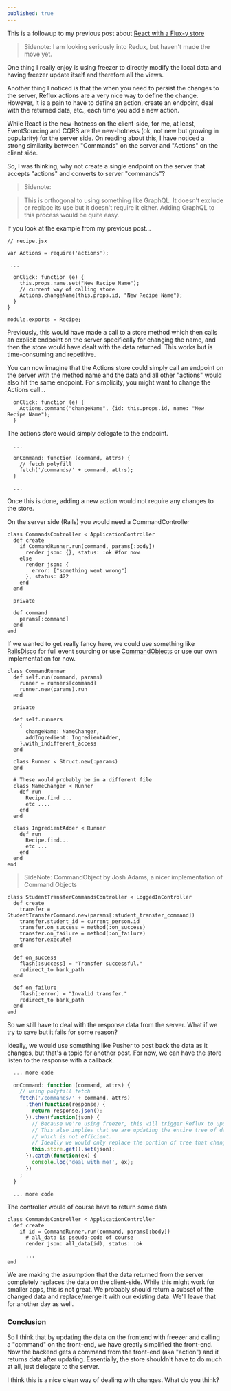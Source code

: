 ```yaml
---
published: true
---
```



This is a followup to my previous post about  [React with a Flux-y store](http://www.enricribas.com/fluxy/)

> Sidenote: I am looking seriously into Redux, but haven't made the move yet. 

One thing I really enjoy is using freezer to directly modify the local data and having freezer update itself and therefore all the views. 

Another thing I noticed is that the when you need to persist the changes to the server, Reflux actions are a very nice way to define the change. However, it is a pain to have to define an action, create an endpoint, deal with the returned data, etc., each time you add a new action.

While React is the new-hotness on the client-side, for me, at least, EventSourcing and CQRS are the new-hotness (ok, not new but growing in popularity) for the server side. On reading about this, I have noticed a strong similarity between "Commands" on the server and "Actions" on the client side.

So, I was thinking, why not create a single endpoint on the server that accepts "actions" and converts to server "commands"? 

> Sidenote: 

> This is orthogonal to using something like GraphQL. It doesn't exclude or replace its use but it doesn't require it either. Adding GraphQL to this process would be quite easy.

If you look at the example from my previous post...
```
// recipe.jsx

var Actions = require('actions');

 ...

  onClick: function (e) {
    this.props.name.set("New Recipe Name");
    // current way of calling store
    Actions.changeName(this.props.id, "New Recipe Name");
  }
}

module.exports = Recipe;
```

Previously, this would have made a call to a store method which then calls an explicit endpoint on the server specifically for changing the name, and then the store would have dealt with the data returned. This works but is time-consuming and repetitive.

You can now imagine that the Actions store could simply call an endpoint on the server with the method name and the data and all other "actions" would also hit the same endpoint. For simplicity, you might want to change the Actions call...

```
  onClick: function (e) {
    Actions.command("changeName", {id: this.props.id, name: "New Recipe Name");
  }

```

The actions store would simply delegate to the endpoint.
```
  ...

  onCommand: function (command, attrs) {
    // fetch polyfill
    fetch('/commands/' + command, attrs);
  }

  ...
```

Once this is done, adding a new action would not require any changes to the store. 

On the server side (Rails) you would need a CommandController

```
class CommandsController < ApplicationController
  def create
    if CommandRunner.run(command, params[:body])
      render json: {}, status: :ok #for now
    else
      render json: {
        error: ["something went wrong"]
      }, status: 422
    end
  end

  private

  def command
    params[:command]
  end
end
```

If we wanted to get really fancy here, we could use something like [RailsDisco](https://github.com/hicknhack-software/rails-disco) for full event sourcing or use [CommandObjects](http://knewter.github.io/rails-on-objects-presentation/#intro) or use our own implementation for now.

```
class CommandRunner
  def self.run(command, params)
    runner = runners[command]
    runner.new(params).run
  end

  private

  def self.runners
    {
      changeName: NameChanger,
      addIngredient: IngredientAdder,
    }.with_indifferent_access
  end

  class Runner < Struct.new(:params)
  end

  # These would probably be in a different file
  class NameChanger < Runner
    def run
      Recipe.find ...
      etc ....
    end
  end

  class IngredientAdder < Runner
    def run
      Recipe.find... 
      etc ...
    end
  end
end
```

> SideNote: CommandObject by Josh Adams, a nicer implementation of Command Objects

```
class StudentTransferCommandsController < LoggedInController
  def create
    transfer = StudentTransferCommand.new(params[:student_transfer_command])
    transfer.student_id = current_person.id
    transfer.on_success = method(:on_success)
    transfer.on_failure = method(:on_failure)
    transfer.execute!
  end

  def on_success
    flash[:success] = "Transfer successful."
    redirect_to bank_path
  end

  def on_failure
    flash[:error] = "Invalid transfer."
    redirect_to bank_path
  end
end
```

So we still have to deal with the response data from the server. What if we try to save but it fails for some reason?

Ideally, we would use something like Pusher to post back the data as it changes, but that's a topic for another post. For now, we can have the store listen to the response with a callback.

```javascript
  ... more code

  onCommand: function (command, attrs) {
    // using polyfill fetch
    fetch('/commands/' + command, attrs)
      .then(function(response) {
        return response.json();
      }).then(function(json) {
        // Because we're using freezer, this will trigger Reflux to update
        // This also implies that we are updating the entire tree of data
        // which is not efficient. 
        // Ideally we would only replace the portion of tree that changed.
        this.store.get().set(json);
      }).catch(function(ex) {
        console.log('deal with me!', ex);
      })
    ;
  }

  ... more code
```

The controller would of course have to return some data

```
class CommandsController < ApplicationController
  def create
    if id = CommandRunner.run(command, params[:body])
      # all_data is pseudo-code of course
      render json: all_data(id), status: :ok
  
      ...
end
```

We are making the assumption that the data returned from the server completely replaces the data on the client-side. While this might work for smaller apps, this is not great. We probably should return a subset of the changed data and replace/merge it with our existing data. We'll leave that for another day as well.

### Conclusion

So I think that by updating the data on the frontend with freezer and calling a "command" on the front-end, we have greatly simplified the front-end. Now the backend gets a command from the front-end (aka "action") and it returns data after updating. Essentially, the store shouldn't have to do much at all, just delegate to the server.

I think this is a nice clean way of dealing with changes. What do you think?
